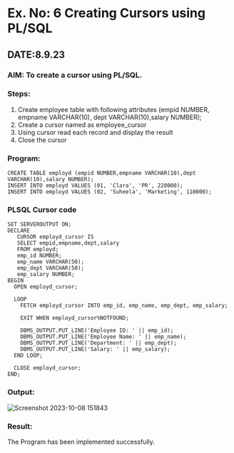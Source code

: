 # Ex. No: 6 Creating Cursors using PL/SQL

## DATE:8.9.23

### AIM: To create a cursor using PL/SQL.

### Steps:
1. Create employee table with following attributes (empid NUMBER, empname VARCHAR(10), dept VARCHAR(10),salary NUMBER);
2. Create a cursor named as employee_cursor
3. Using cursor read each record and display the result
4. Close the cursor

### Program:
```
CREATE TABLE employd (empid NUMBER,empname VARCHAR(10),dept VARCHAR(10),salary NUMBER);
INSERT INTO employd VALUES (01, 'Clara', 'PR', 220000);
INSERT INTO employd VALUES (02, 'Suheela', 'Marketing', 110000);

```

### PLSQL Cursor code
```
SET SERVEROUTPUT ON;
DECLARE
   CURSOR employd_cursor IS
   SELECT empid,empname,dept,salary
   FROM employd;
   emp_id NUMBER;
   emp_name VARCHAR(50);
   emp_dept VARCHAR(50);
   emp_salary NUMBER;
BEGIN
  OPEN employd_cursor;

  LOOP
    FETCH employd_cursor INTO emp_id, emp_name, emp_dept, emp_salary;

    EXIT WHEN employd_cursor%NOTFOUND;

    DBMS_OUTPUT.PUT_LINE('Employee ID: ' || emp_id);
    DBMS_OUTPUT.PUT_LINE('Employee Name: ' || emp_name);
    DBMS_OUTPUT.PUT_LINE('Department: ' || emp_dept);
    DBMS_OUTPUT.PUT_LINE('Salary: ' || emp_salary);
  END LOOP;

  CLOSE employd_cursor;
END;
```
### Output:
![Screenshot 2023-10-08 151843](https://github.com/Melvin14112004/Ex-no-6-Creating-Cursors-using-PL-SQL/assets/129204995/e691fdd4-76e0-4a11-8709-f02dbb86c5bb)

### Result:
The Program has been implemented successfully.
